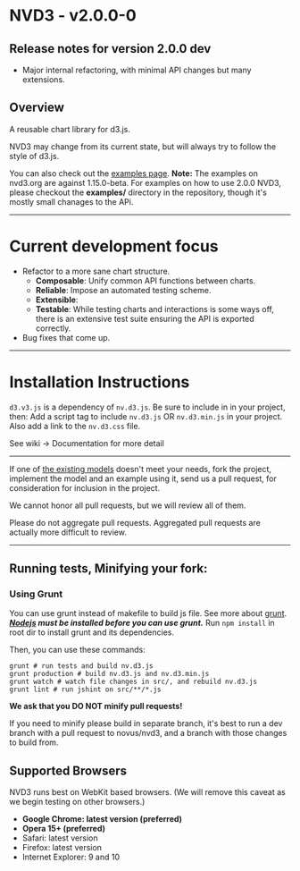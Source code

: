 # NVD3 - v2.0.0-0
## Release notes for version 2.0.0 dev
* Major internal refactoring, with minimal API changes but many extensions.

## Overview
A reusable chart library for d3.js.

NVD3 may change from its current state, but will always try to follow the style of d3.js.

You can also check out the [examples page](http://nvd3.org/ghpages/examples.html).
**Note:** The examples on nvd3.org are against 1.15.0-beta.  For examples on how to use 2.0.0 NVD3, please checkout the **examples/** directory in the repository, though it's mostly small chanages to the APi.

---

# Current development focus

- Refactor to a more sane chart structure.
  - **Composable**: Unify common API functions between charts.
  - **Reliable**: Impose an automated testing scheme.
  - **Extensible**:
  - **Testable**: While testing charts and interactions is some ways off, there is an extensive test suite ensuring the API is exported correctly.
- Bug fixes that come up.

---

# Installation Instructions

`d3.v3.js` is a dependency of `nv.d3.js`. Be sure to include in in your project, then:
Add a script tag to include `nv.d3.js` OR `nv.d3.min.js` in your project.
Also add a link to the `nv.d3.css` file.

See wiki -> Documentation for more detail

---

If one of [the existing models](https://github.com/novus/nvd3/tree/master/src/models) doesn't meet your needs, fork the project, implement the model and an example using it, send us a pull request, for consideration for inclusion in the project.

We cannot honor all pull requests, but we will review all of them.

Please do not aggregate pull requests. Aggregated pull requests are actually more difficult to review.

---

## Running tests, Minifying your fork:

### Using Grunt

You can use grunt instead of makefile to build js file. See more about [grunt](http://gruntjs.com/).
***[Nodejs](http://nodejs.org/) must be installed before you can use grunt.***
Run `npm install` in root dir to install grunt and its dependencies.

Then, you can use these commands:

    grunt # run tests and build nv.d3.js
    grunt production # build nv.d3.js and nv.d3.min.js
    grunt watch # watch file changes in src/, and rebuild nv.d3.js
    grunt lint # run jshint on src/**/*.js

**We ask that you DO NOT minify pull requests!**

If you need to minify please build in separate branch, it's best to run a dev branch with a pull request to novus/nvd3, and a branch with those changes to build from.

## Supported Browsers
NVD3 runs best on WebKit based browsers.
(We will remove this caveat as we begin testing on other browsers.)

* **Google Chrome: latest version (preferred)**
* **Opera 15+ (preferred)**
* Safari: latest version
* Firefox: latest version
* Internet Explorer: 9 and 10
